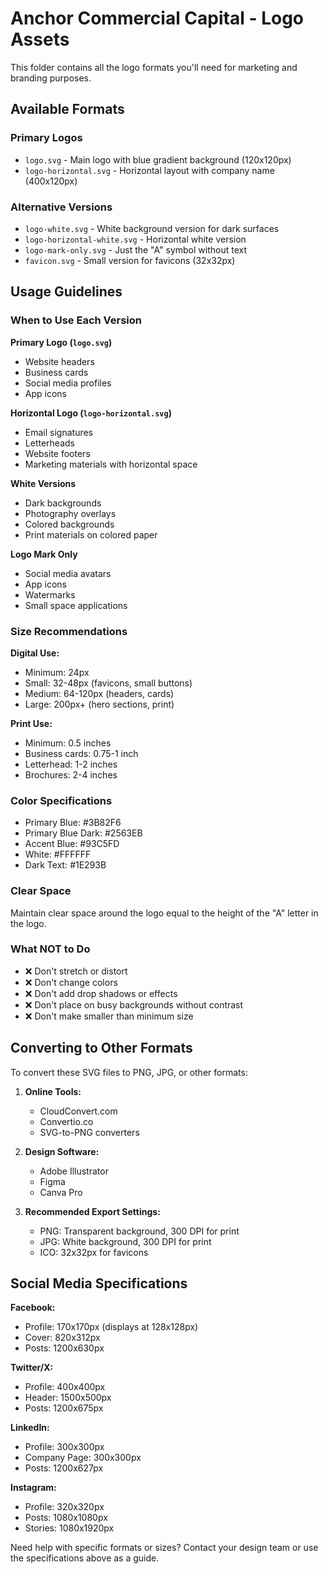 # Anchor Commercial Capital - Logo Assets

This folder contains all the logo formats you'll need for marketing and branding purposes.

## Available Formats

### Primary Logos
- `logo.svg` - Main logo with blue gradient background (120x120px)
- `logo-horizontal.svg` - Horizontal layout with company name (400x120px)

### Alternative Versions
- `logo-white.svg` - White background version for dark surfaces
- `logo-horizontal-white.svg` - Horizontal white version
- `logo-mark-only.svg` - Just the "A" symbol without text
- `favicon.svg` - Small version for favicons (32x32px)

## Usage Guidelines

### When to Use Each Version

**Primary Logo (`logo.svg`)**
- Website headers
- Business cards
- Social media profiles
- App icons

**Horizontal Logo (`logo-horizontal.svg`)**
- Email signatures
- Letterheads
- Website footers
- Marketing materials with horizontal space

**White Versions**
- Dark backgrounds
- Photography overlays
- Colored backgrounds
- Print materials on colored paper

**Logo Mark Only**
- Social media avatars
- App icons
- Watermarks
- Small space applications

### Size Recommendations

**Digital Use:**
- Minimum: 24px
- Small: 32-48px (favicons, small buttons)
- Medium: 64-120px (headers, cards)
- Large: 200px+ (hero sections, print)

**Print Use:**
- Minimum: 0.5 inches
- Business cards: 0.75-1 inch
- Letterhead: 1-2 inches
- Brochures: 2-4 inches

### Color Specifications

- Primary Blue: #3B82F6
- Primary Blue Dark: #2563EB
- Accent Blue: #93C5FD
- White: #FFFFFF
- Dark Text: #1E293B

### Clear Space
Maintain clear space around the logo equal to the height of the "A" letter in the logo.

### What NOT to Do
- ❌ Don't stretch or distort
- ❌ Don't change colors
- ❌ Don't add drop shadows or effects
- ❌ Don't place on busy backgrounds without contrast
- ❌ Don't make smaller than minimum size

## Converting to Other Formats

To convert these SVG files to PNG, JPG, or other formats:

1. **Online Tools:**
   - CloudConvert.com
   - Convertio.co
   - SVG-to-PNG converters

2. **Design Software:**
   - Adobe Illustrator
   - Figma
   - Canva Pro

3. **Recommended Export Settings:**
   - PNG: Transparent background, 300 DPI for print
   - JPG: White background, 300 DPI for print
   - ICO: 32x32px for favicons

## Social Media Specifications

**Facebook:**
- Profile: 170x170px (displays at 128x128px)
- Cover: 820x312px
- Posts: 1200x630px

**Twitter/X:**
- Profile: 400x400px
- Header: 1500x500px
- Posts: 1200x675px

**LinkedIn:**
- Profile: 300x300px
- Company Page: 300x300px
- Posts: 1200x627px

**Instagram:**
- Profile: 320x320px
- Posts: 1080x1080px
- Stories: 1080x1920px

Need help with specific formats or sizes? Contact your design team or use the specifications above as a guide.